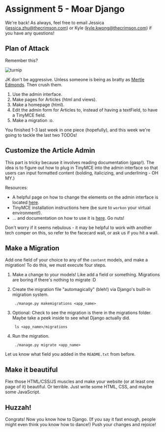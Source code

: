 # Assignment 5 - Moar Django

We're back! As always, feel free to email Jessica (jessica.zhu@thecrimson.com) or Kyle (kyle.kwong@thecrimson.com) if you have any questions!

## Plan of Attack
Remember this?

![turnip](http://i.giphy.com/X0YkzoS6UqVfa.gif)

JK don't be aggressive. Unless someone is being as bratty as [Mertle Edmonds](http://disney.wikia.com/wiki/Mertle_Edmonds). Then crush them.

1. Use the admin interface.
2. Make pages for Articles (html and views).
3. Make a homepage (html).
4. Edit the admin form for Articles to, instead of having a textField, to have a TinyMCE field.
5. Make a migration :o.

You finished 1-3 last week in one piece (hopefully), and this week we're going to tackle the last two TODOs!


## Customize the Article Admin
This part is tricky because it involves reading documentation (gasp!). The idea is to figure out how to plug in TinyMCE into the admin interface so that users can input formatted content (bolding, italicizing, and underlining - OH MY.)

Resources:

- A helpful page on how to change the elements on the admin interface is located [here](https://docs.djangoproject.com/en/1.8/intro/tutorial02/#customize-the-admin-form).
- TinyMCE installation instructions here (be sure to `workon` your virtual environment!).
- ... and documentation on how to use it is [here](http://django-tinymce.readthedocs.org/en/latest/usage.html). Go nuts!

Don't worry if it seems nebulous - it may be helpful to work with another tech comper on this, so refer to the facecard wall, or ask us if you hit a wall.

## Make a Migration
Add one field of your choice to any of the `content` models, and make a migration! To do this, we must execute four steps.

1. Make a change to your models! Like add a field or something. Migrations are boring if there's nothing to migrate :D
2. Create the migration file "automagically" (bleh!) via Django's built-in migration system.

        ./manage.py makemigrations <app_name>
3. Optional: Check to see the migration is there in the migrations folder. Maybe take a peek inside to see what Django actually did.

        ls <app_name>/migrations
4. Run the migration.

        ./manage.py migrate <app_name>

Let us know what field you added in the `README.txt` from before.

## Make it beautiful
Flex those HTML/CSS/JS muscles and make your website (or at least one page of it) beautiful. Or terrible. Just write some HTML, CSS, and maybe some JavaScript.

## Huzzah!
Congrats! Now you know how to Django. (If you say it fast enough, people might even think you know how to dance!) Push your changes and rejoice!

